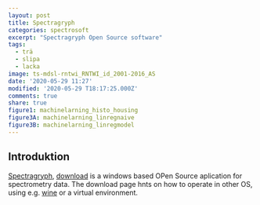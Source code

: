 ```yaml
---
layout: post
title: Spectragryph
categories: spectrosoft
excerpt: "Spectragryph Open Source software"
tags:
  - trä
  - slipa
  - lacka
image: ts-mdsl-rntwi_RNTWI_id_2001-2016_AS
date: '2020-05-29 11:27'
modified: '2020-05-29 T18:17:25.000Z'
comments: true
share: true
figure1: machinelarning_histo_housing
figure3A: machinelarning_linregnaive
figure3B: machinelarning_linregmodel
---
```


## Introduktion

[Spectragryph](#), [download](https://www.effemm2.de/spectragryph/down.html) is a windows based OPen Source aplication for spectrometry data. The download page hnts on how to operate in other OS, using e.g. [wine](#) or a virtual environment.
